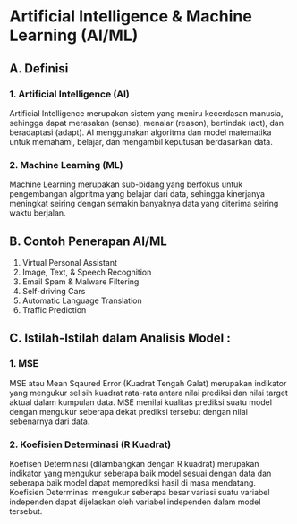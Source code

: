 # Artificial Intelligence & Machine Learning (AI/ML)
## A. Definisi
### 1. Artificial Intelligence (AI)
   Artificial Intelligence merupakan sistem yang meniru kecerdasan manusia, sehingga dapat merasakan (sense), menalar (reason), bertindak (act), dan beradaptasi (adapt). AI 
   menggunakan algoritma dan model matematika untuk memahami, belajar, dan mengambil keputusan berdasarkan data. 
### 2. Machine Learning (ML)
   Machine Learning merupakan sub-bidang yang berfokus untuk pengembangan algoritma yang belajar dari data, sehingga kinerjanya meningkat seiring dengan semakin banyaknya data 
   yang diterima seiring waktu berjalan.
## B. Contoh Penerapan AI/ML
1. Virtual Personal Assistant
2. Image, Text, & Speech Recognition
3. Email Spam & Malware Filtering
4. Self-driving Cars
5. Automatic Language Translation
6. Traffic Prediction
## C. Istilah-Istilah dalam Analisis Model :
### 1. MSE
MSE atau Mean Sqaured Error (Kuadrat Tengah Galat) merupakan indikator yang mengukur selisih kuadrat rata-rata antara nilai prediksi dan nilai target aktual dalam kumpulan data. MSE menilai kualitas prediksi suatu model dengan mengukur seberapa dekat prediksi tersebut dengan nilai sebenarnya dari data.
### 2. Koefisien Determinasi (R Kuadrat)
Koefisen Determinasi (dilambangkan dengan R kuadrat) merupakan indikator yang mengukur seberapa baik model sesuai dengan data dan seberapa baik model dapat memprediksi hasil di masa mendatang. Koefisien Determinasi mengukur seberapa besar variasi suatu variabel independen dapat dijelaskan oleh variabel independen dalam model tersebut.
